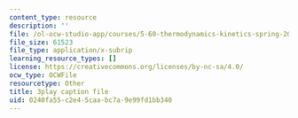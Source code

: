 ```yaml
---
content_type: resource
description: ''
file: /ol-ocw-studio-app/courses/5-60-thermodynamics-kinetics-spring-2008/0240fa55c2e45caabc7a9e99fd1bb340_Bd7PVX7rohQ.vtt
file_size: 61523
file_type: application/x-subrip
learning_resource_types: []
license: https://creativecommons.org/licenses/by-nc-sa/4.0/
ocw_type: OCWFile
resourcetype: Other
title: 3play caption file
uid: 0240fa55-c2e4-5caa-bc7a-9e99fd1bb340
---
```

